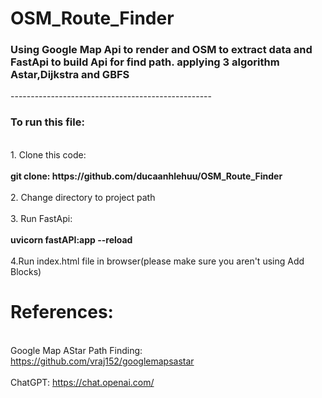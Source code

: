# OSM_Route_Finder
<h3>Using Google Map Api to render and OSM to extract data and FastApi to build Api for find path.
applying 3 algorithm Astar,Dijkstra and GBFS</h3>
--------------------------------------------------
<h3>To run this file:</h3>
<br>1. Clone this code:<br>
<br><strong>    git clone: https://github.com/ducaanhlehuu/OSM_Route_Finder</strong></br>
<br>2. Change directory to project path</br>
<br>3. Run FastApi:</br>
<br> <strong>   uvicorn fastAPI:app --reload </strong></br>
<br>4.Run index.html file in browser(please make sure you aren't using Add Blocks)</br>

# References: 
  <br>Google Map AStar Path Finding: https://github.com/vraj152/googlemapsastar<br>
  <br>ChatGPT: https://chat.openai.com/</br>
